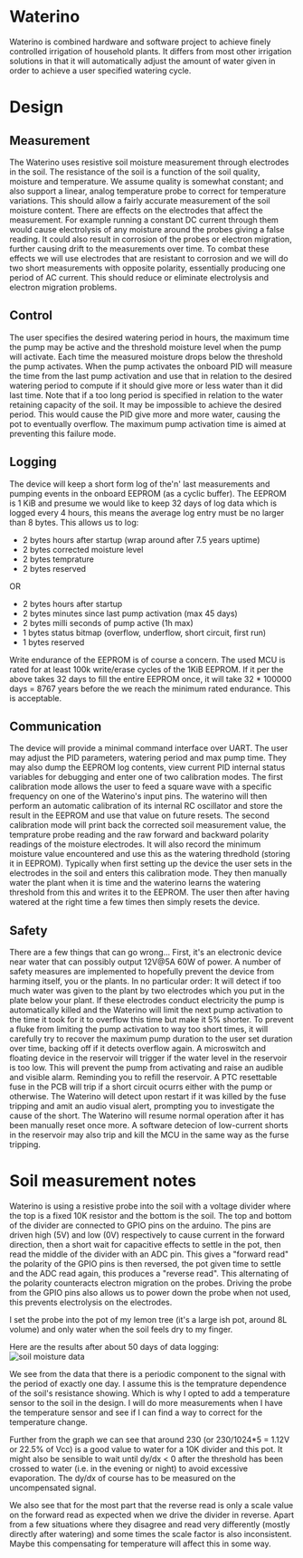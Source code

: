# Waterino
Waterino is combined hardware and software project to achieve finely controlled irrigation of household plants. It differs from most other irrigation solutions in that it will automatically adjust the amount of water given in order to achieve a user specified watering cycle. 
# Design
## Measurement
The Waterino uses resistive soil moisture measurement through electrodes in the soil. The resistance of the soil is a function of the soil quality, moisture and temperature. We assume quality is somewhat constant; and also support a linear, analog temperature probe to correct for temperature variations. This should allow a fairly accurate measurement of the soil moisture content.
There are effects on the electrodes that affect the measurement. For example running a constant DC current through them would cause electrolysis of any moisture around the probes giving a false reading. It could also result in corrosion of the probes or electron migration, further causing drift to the measurements over time. To combat these effects we will use electrodes that are resistant to corrosion and we will do two short measurements with opposite polarity, essentially producing one period of AC current. This should reduce or eliminate electrolysis and electron migration problems. 
## Control
The user specifies the desired watering period in hours, the maximum time the pump may be active and the threshold moisture level when the pump will activate.
Each time the measured moisture drops below the threshold the pump activates. When the pump activates the onboard PID will measure the time from the last pump activation and use that in relation to the desired watering period to compute if it should give more or less water than it did last time.
Note that if a too long period is specified in relation to the water retaining capacity of the soil. It may be impossible to achieve the desired period. This would cause the PID give more and more water, causing the pot to eventually overflow. The maximum pump activation time is aimed at preventing this failure mode. 
## Logging
The device will keep a short form log of the'n' last measurements and pumping events in the onboard EEPROM (as a cyclic buffer). The EEPROM is 1 KiB and presume we would like to keep 32 days of log data which is logged every 4 hours, this means the average log entry must be no larger than 8 bytes.
This allows us to log:
* 2 bytes hours after startup (wrap around after 7.5 years uptime)
* 2 bytes corrected moisture level
* 2 bytes temprature
* 2 bytes reserved

OR
* 2 bytes hours after startup
* 2 bytes minutes since last pump activation (max 45 days)
* 2 bytes milli seconds of pump active (1h max)
* 1 bytes status bitmap (overflow, underflow, short circuit, first run)
* 1 bytes reserved

Write endurance of the EEPROM is of course a concern. The used MCU is rated for at least 100k write/erase cycles of the 1KiB EEPROM. If it per the above takes 32 days to fill the entire EEPROM once, it will take 32 * 100000 days = 8767 years before the we reach the minimum rated endurance. This is acceptable.
## Communication
The device will provide a minimal command interface over UART. The user may adjust the PID parameters, watering period and max pump time. They may also dump the EEPROM log contents, view current PID internal status variables for debugging and enter one of two calibration modes.
The first calibration mode allows the user to feed a square wave with a specific frequency on one of the Waterino's input pins. The waterino will then perform an automatic calibration of its internal RC oscillator and store the result in the EEPROM and use that value on future resets. 
The second calibration mode will print back the corrected soil measurement value, the temprature probe reading and the raw forward and backward polarity readings of the moisture electrodes. It will also record the minimum moisture value encountered and use this as the watering thredhold (storing it in EEPROM). Typically when first setting up the device the user sets in the electrodes in the soil and enters this calibration mode. They then manually water the plant when it is time and the waterino learns the watering threshold from this and writes it to the EEPROM. The user then after having watered at the right time a few times then simply resets the device.
## Safety
There are a few things that can go wrong... First, it's an electronic device near water that can possibly output 12V@5A 60W of power. A number of safety measures are implemented to hopefully prevent the device from harming itself, you or the plants.
In no particular order:
It will detect if too much water was given to the plant by two electrodes which you put in the plate below your plant. If these electrodes conduct electricity the pump is automatically killed and the Waterino will limit the next pump activation to the time it took for it to overflow this time but make it 5% shorter. To prevent a fluke from limiting the pump activation to way too short times, it will carefully try to recover the maximum pump duration to the user set duration over time, backing off if it detects overflow again.
A microswitch and floating device in the reservoir will trigger if the water level in the reservoir is too low. This will prevent the pump from activating and raise an audible and visible alarm. Reminding you to refill the reservoir.
A PTC resettable fuse in the PCB will trip if a short circuit ocurrs either with the pump or otherwise. The Waterino will detect upon restart if it was killed by the fuse tripping and amit an audio visual alert, prompting you to investigate the cause of the short. The Waterino will resume normal operation after it has been manually reset once more.
A software detecion of low-current shorts in the reservoir may also trip and kill the MCU in the same way as the furse tripping. 

# Soil measurement notes
Waterino is using a resistive probe into the soil with a voltage divider where the top is a fixed 10K resistor and the bottom is the soil. The top and bottom of the divider are connected to GPIO pins on the arduino. The pins are driven high (5V) and low (0V) respectively to cause current in the forward direction, then a short wait for capacitive effects to settle in the pot, then read the middle of the divider with an ADC pin. This gives a "forward read" the polarity of the GPIO pins is then reversed, the pot given time to settle and the ADC read again, this produces a "reverse read". This alternating of the polarity counteracts electron migration on the probes. Driving the probe from the GPIO pins also allows us to power down the probe when not used, this prevents electrolysis on the electrodes. 

I set the probe into the pot of my lemon tree (it's a large ish pot, around 8L volume) and only water when the soil feels dry to my finger.

Here are the results after about 50 days of data logging:
![soil moisture data](https://i.imgur.com/b55JZJn.png)

We see from the data that there is a periodic component to the signal with the period of exactly one day. I assume this is the temprature dependence of the soil's resistance showing. Which is why I opted to add a temperature sensor to the soil in the design. I will do more measurements when I have the temperature sensor and see if I can find a way to correct for the temperature change. 

Further from the graph we can see that around 230 (or 230/1024*5 = 1.12V or 22.5% of Vcc) is a good value to water for a 10K divider and this pot. It might also be sensible to wait until dy/dx < 0 after the threshold has been crossed to water (i.e. in the evening or night) to avoid excessive evaporation. The dy/dx of course has to be measured on the uncompensated signal.

We also see that for the most part that the reverse read is only a scale value on the forward read as expected when we drive the divider in reverse. Apart from a few situations where they disagree and read very differently (mostly directly after watering) and some times the scale factor is also inconsistent. Maybe this compensating for temperature will affect this in some way. 


